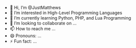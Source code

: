 - 👋 Hi, I’m @JustMatthews
- 👀 I’m interested in High-Level Programming Languages
- 🌱 I’m currently learning Python, PHP, and Lua Programming
- 💞️ I’m looking to collaborate on ...
- 📫 How to reach me ...
- 😄 Pronouns: ...
- ⚡ Fun fact: ...

<!---
JustMatthews/JustMatthews is a ✨ special ✨ repository because its `README.md` (this file) appears on your GitHub profile.
You can click the Preview link to take a look at your changes.
--->
